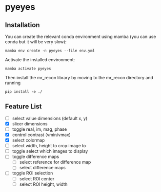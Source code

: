 # pyeyes

## Installation
You can create the relevant conda environment using mamba (you can use conda but it will be very slow):
```
mamba env create -n pyeyes --file env.yml
```

Activate the installed environment:
```
mamba activate pyeyes
```

Then install the mr_recon library by moving to the mr_recon directory and running
```
pip install -e ./
```

## Feature List
- [ ] select value dimensions (default x, y)
- [x] slicer dimensions
- [ ] toggle real, im, mag, phase
- [x] control contrast (vmin/vmax)
- [x] select colormap
- [ ] select width, height to crop image to
- [ ] toggle select which images to display
- [ ] toggle difference maps
    - [ ] select reference for difference map
    - [ ] select difference maps
- [ ] toggle ROI selection
    - [ ] select ROI center
    - [ ] select ROI height, width